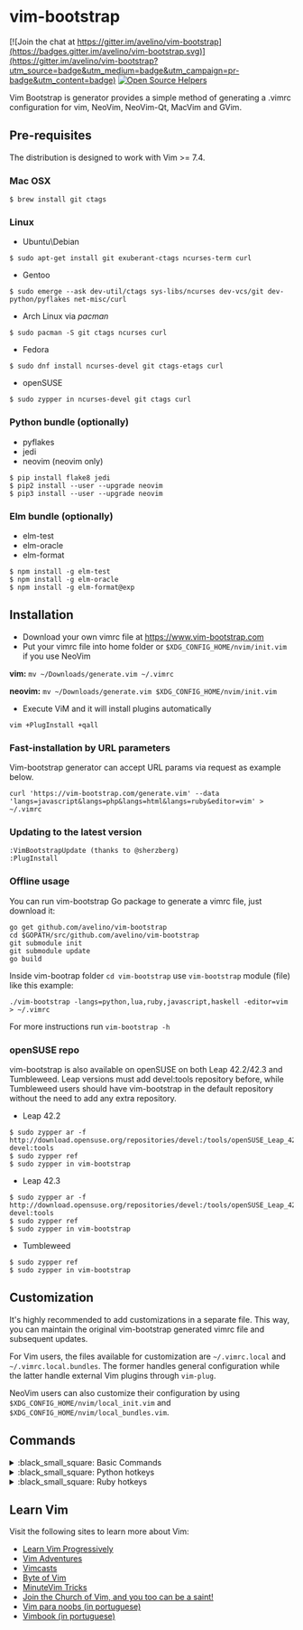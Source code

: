 # vim-bootstrap

[![Join the chat at https://gitter.im/avelino/vim-bootstrap](https://badges.gitter.im/avelino/vim-bootstrap.svg)](https://gitter.im/avelino/vim-bootstrap?utm_source=badge&utm_medium=badge&utm_campaign=pr-badge&utm_content=badge)
[![Open Source Helpers](https://www.codetriage.com/avelino/vim-bootstrap/badges/users.svg)](https://www.codetriage.com/avelino/vim-bootstrap)

Vim Bootstrap is generator provides a simple method of generating a .vimrc configuration for vim, NeoVim, NeoVim-Qt, MacVim and GVim.

## Pre-requisites

The distribution is designed to work with Vim >= 7.4.

### Mac OSX

```
$ brew install git ctags
```

### Linux

* Ubuntu\Debian

```
$ sudo apt-get install git exuberant-ctags ncurses-term curl
```

* Gentoo
```
$ sudo emerge --ask dev-util/ctags sys-libs/ncurses dev-vcs/git dev-python/pyflakes net-misc/curl
```

* Arch Linux via *pacman*
```
$ sudo pacman -S git ctags ncurses curl
```
* Fedora

```
$ sudo dnf install ncurses-devel git ctags-etags curl
```

* openSUSE
```
$ sudo zypper in ncurses-devel git ctags curl
```

### Python bundle (optionally)

* pyflakes
* jedi
* neovim (neovim only) 

```
$ pip install flake8 jedi
$ pip2 install --user --upgrade neovim
$ pip3 install --user --upgrade neovim
```

### Elm bundle (optionally)

* elm-test
* elm-oracle
* elm-format

```
$ npm install -g elm-test
$ npm install -g elm-oracle
$ npm install -g elm-format@exp

```

## Installation

* Download your own vimrc file at https://www.vim-bootstrap.com
* Put your vimrc file into home folder or `$XDG_CONFIG_HOME/nvim/init.vim` if you use NeoVim

**vim:** `mv ~/Downloads/generate.vim ~/.vimrc`

**neovim:** `mv ~/Downloads/generate.vim $XDG_CONFIG_HOME/nvim/init.vim`

* Execute ViM and it will install plugins automatically
```
vim +PlugInstall +qall
```

### Fast-installation by URL parameters

Vim-bootstrap generator can accept URL params via request as example below.

    curl 'https://vim-bootstrap.com/generate.vim' --data 'langs=javascript&langs=php&langs=html&langs=ruby&editor=vim' > ~/.vimrc


### Updating to the latest version

    :VimBootstrapUpdate (thanks to @sherzberg)
    :PlugInstall


### Offline usage

You can run vim-bootstrap Go package to generate a vimrc file, just download it:

    go get github.com/avelino/vim-bootstrap
    cd $GOPATH/src/github.com/avelino/vim-bootstrap
    git submodule init
    git submodule update
    go build

Inside vim-bootrap folder `cd vim-bootstrap` use `vim-bootstrap` module (file) like this example:

    ./vim-bootstrap -langs=python,lua,ruby,javascript,haskell -editor=vim > ~/.vimrc

For more instructions run `vim-bootstrap -h`

### openSUSE repo

vim-bootstrap is also available on openSUSE on both Leap 42.2/42.3 and Tumbleweed. Leap versions must add devel:tools repository before, while Tumbleweed users should have vim-bootstrap in the default repository without the need to add any extra repository.

* Leap 42.2
```
$ sudo zypper ar -f http://download.opensuse.org/repositories/devel:/tools/openSUSE_Leap_42.2/ devel:tools
$ sudo zypper ref
$ sudo zypper in vim-bootstrap
```

* Leap 42.3
```
$ sudo zypper ar -f http://download.opensuse.org/repositories/devel:/tools/openSUSE_Leap_42.3/ devel:tools
$ sudo zypper ref
$ sudo zypper in vim-bootstrap
```

* Tumbleweed
```
$ sudo zypper ref
$ sudo zypper in vim-bootstrap
```



## Customization

It's highly recommended to add customizations in a separate file. This way, you can maintain the original vim-bootstrap generated vimrc file and subsequent updates.

For Vim users, the files available for customization are `~/.vimrc.local` and `~/.vimrc.local.bundles`. The former handles general configuration while the latter handle external Vim plugins through `vim-plug`.

NeoVim users can also customize their configuration by using `$XDG_CONFIG_HOME/nvim/local_init.vim` and `$XDG_CONFIG_HOME/nvim/local_bundles.vim`.

## Commands
</summary>
<details>
<summary>:black_small_square: Basic Commands</summary>

Commands | Descriptions
--- | ---
`:cd <path>` | Open path */path*
<kbd>Ctrl</kbd><kbd>w</kbd>+<kbd>h</kbd><kbd>j</kbd><kbd>k</kbd><kbd>l</kbd> | Navigate via split panels
<kbd>Ctrl</kbd><kbd>w</kbd><kbd>w</kbd> | Alternative navigate vim split panels
<kbd>,</kbd><kbd>.</kbd> | Set path working directory
<kbd>,</kbd><kbd>w</kbd> or <kbd>,</kbd><kbd>x</kbd> | Next buffer navigate
<kbd>,</kbd><kbd>q</kbd> or <kbd>,</kbd><kbd>z</kbd> | previous buffer navigate
<kbd>shift</kbd><kbd>t</kbd> | Create a tab
<kbd>tab</kbd> | next tab navigate
<kbd>shift</kbd><kbd>tab</kbd> | previous tab navigate
<kbd>,</kbd><kbd>e</kbd> | Find and open files
<kbd>,</kbd><kbd>b</kbd> | Find file on buffer (open file)
<kbd>,</kbd><kbd>c</kbd> | Close active buffer (clone file)
<kbd>F2</kbd>  | Open tree navigate in actual opened file
<kbd>F3</kbd>  | Open/Close tree navigate files
<kbd>F4</kbd> | List all class and method, support for python, go, lua, ruby and php
<kbd>,</kbd><kbd>v</kbd> | Split vertical
<kbd>,</kbd><kbd>h</kbd> | Split horizontal
<kbd>,</kbd><kbd>f</kbd> | Search in the project
<kbd>,</kbd><kbd>o</kbd> | Open github file/line (website), if used git in **github**
<kbd>,</kbd><kbd>s</kbd><kbd>h</kbd> | Open shell.vim terminal inside Vim or NeoVim built-in terminal
<kbd>,</kbd><kbd>g</kbd><kbd>a</kbd> | Execute *git add* on current file
<kbd>,</kbd><kbd>g</kbd><kbd>c</kbd> | git commit (splits window to write commit message)
<kbd>,</kbd><kbd>g</kbd><kbd>s</kbd><kbd>h</kbd> | git push
<kbd>,</kbd><kbd>g</kbd><kbd>l</kbd><kbd>l</kbd> | git pull
<kbd>,</kbd><kbd>g</kbd><kbd>s</kbd> | git status
<kbd>,</kbd><kbd>g</kbd><kbd>b</kbd> | git blame
<kbd>,</kbd><kbd>g</kbd><kbd>d</kbd> | git diff
<kbd>,</kbd><kbd>g</kbd><kbd>r</kbd> | git remove
<kbd>,</kbd><kbd>s</kbd><kbd>o</kbd> | Open Session
<kbd>,</kbd><kbd>s</kbd><kbd>s</kbd> | Save Session
<kbd>,</kbd><kbd>s</kbd><kbd>d</kbd> | Delete Session
<kbd>,</kbd><kbd>s</kbd><kbd>c</kbd> | Close Session
<kbd>></kbd> | indent to right
<kbd><</kbd> | indent to left
<kbd>g</kbd><kbd>c</kbd> | Comment or uncomment lines that {motion} moves over
<kbd>Y</kbd><kbd>Y</kbd> | Copy to clipboard
<kbd>,</kbd><kbd>p</kbd> | Paste
<kbd>Ctrl</kbd><kbd>y</kbd> + <kbd>,</kbd> | Activate Emmet plugin
<kbd>Ctrl</kbd><kbd>r</kbd> | Does a fuzzy search in your command mode history
</details>

<details>
<summary>:black_small_square: Python hotkeys</summary>

Commands | Descriptions
--- | ---
`SHIFT+k` | Open documentation
`Control+Space` | Autocomplete
`,d` | Go to the Class/Method definition
`,r` | Rename object definition
`,n` | Show where command is usage
</details>

<details>
<summary>:black_small_square: Ruby hotkeys</summary>

Commands | Descriptions
------- | -------
`,a`        | Run all specs
`,l`        | Run last spec
`,t`        | Run current spec
`,rap`        | Add Parameter
`,rcpc`     | Inline Temp
`,rel`        | Convert Post Conditional
`,rec`        | Extract Constant          (visual selection)
`,rec`       | Extract to Let (Rspec)
`,relv`     | Extract Local Variable    (visual selection)
`,rrlv`     | Rename Local Variable     (visual selection/variable under the cursor)
`,rriv`     | Rename Instance Variable  (visual selection)
`,rem`      | Extract Method            (visual selection)

</details>

## Learn Vim

Visit the following sites to learn more about Vim:

* [Learn Vim Progressively](https://yannesposito.com/Scratch/en/blog/Learn-Vim-Progressively/)
* [Vim Adventures](https://vim-adventures.com/)
* [Vimcasts](https://vimcasts.org)
* [Byte of Vim](https://www.swaroopch.com/notes/Vim)
* [MinuteVim Tricks](https://www.youtube.com/user/MinuteVimTricks)
* [Join the Church of Vim, and you too can be a saint!](https://www.avelino.xxx/2015/03/church-vim)
* [Vim para noobs (in portuguese)](https://woliveiras.com.br/vimparanoobs/)
* [Vimbook (in portuguese)](https://cassiobotaro.gitbooks.io/vimbook/content/)
